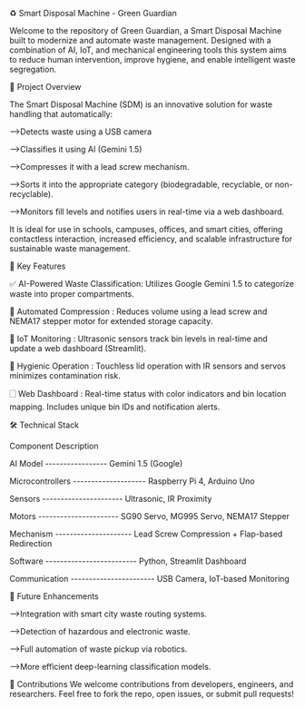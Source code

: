 ♻️ Smart Disposal Machine - Green Guardian

Welcome to the repository of Green Guardian, a Smart Disposal Machine built to modernize and automate waste management. Designed with a combination of AI, IoT, and mechanical engineering tools this system aims to reduce human intervention, improve hygiene, and enable intelligent waste segregation.


🚀 Project Overview

The Smart Disposal Machine (SDM) is an innovative solution for waste handling that automatically:

-->Detects waste using a USB camera

-->Classifies it using AI (Gemini 1.5)

-->Compresses it with a lead screw mechanism.

-->Sorts it into the appropriate category (biodegradable, recyclable, or non-recyclable).

-->Monitors fill levels and notifies users in real-time via a web dashboard.

It is ideal for use in schools, campuses, offices, and smart cities, offering contactless interaction, increased efficiency, and scalable infrastructure for sustainable waste management.


🧠 Key Features

✅ AI-Powered Waste Classification: Utilizes Google Gemini 1.5 to categorize waste into proper compartments.

📆 Automated Compression : Reduces volume using a lead screw and NEMA17 stepper motor for extended storage capacity.

📡 IoT Monitoring : Ultrasonic sensors track bin levels in real-time and update a web dashboard (Streamlit).

🧬 Hygienic Operation : Touchless lid operation with IR sensors and servos minimizes contamination risk.

🗌 Web Dashboard : Real-time status with color indicators and bin location mapping. Includes unique bin IDs and notification alerts.


🛠️ Technical Stack

Component                                          Description

AI Model      -----------------                                 Gemini 1.5 (Google)

Microcontrollers      --------------------                         Raspberry Pi 4, Arduino Uno

Sensors          ----------------------                              Ultrasonic, IR Proximity

Motors           ----------------------                              SG90 Servo, MG995 Servo, NEMA17 Stepper

Mechanism           ---------------------                            Lead Screw Compression + Flap-based Redirection

Software             -------------------------                          Python, Streamlit Dashboard

Communication            -----------------------                      USB Camera, IoT-based Monitoring


🔮 Future Enhancements

-->Integration with smart city waste routing systems.

-->Detection of hazardous and electronic waste.

-->Full automation of waste pickup via robotics.

-->More efficient deep-learning classification models.

🤝 Contributions
We welcome contributions from developers, engineers, and researchers. Feel free to fork the repo, open issues, or submit pull requests!
